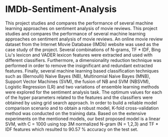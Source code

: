# IMDb-Sentiment-Analysis
This project studies and compares the performance of several machine learning approaches on sentiment analysis of movie reviews. This project studies and compares the performance of several machine learning approaches on sentiment analysis of movie reviews. An online movie review dataset from the Internet Movie Database (IMDb) website was used as the case study of the project. Several combinations of N-grams, TF * IDF, Bing Liu's lexicon and VADER lexicon features were extracted and used with different classifiers. Furthermore, a dimensionality reduction technique was performed in order to remove the insignificant and redundant extracted features. Finally, several machine learning based classification techniques such as (Bernoulli) Naive Bayes (NB),  Multinomial Naive Bayes (MNB), Support Vector Machines (SVM), the fusion of NB and SVM (NBSVM), Logistic Regression (LR) and two variations of ensemble learning methods were explored for the sentiment analysis task. The optimum values for each of the hyper parameters related to the features and the classifiers were obtained by using grid search approach. In order to build a reliable model comparison scenario and to obtain a robust model, K-fold cross-validation method was conducted on the training data. Based on the extensive experiments on the mentioned models, our best proposed model is a linear SVM, with C = 1000 using top 3M  normalized N-gram (N = 1,2,3) and TF * IDF features which resulted to 90.57 % accuracy on the test set. 
